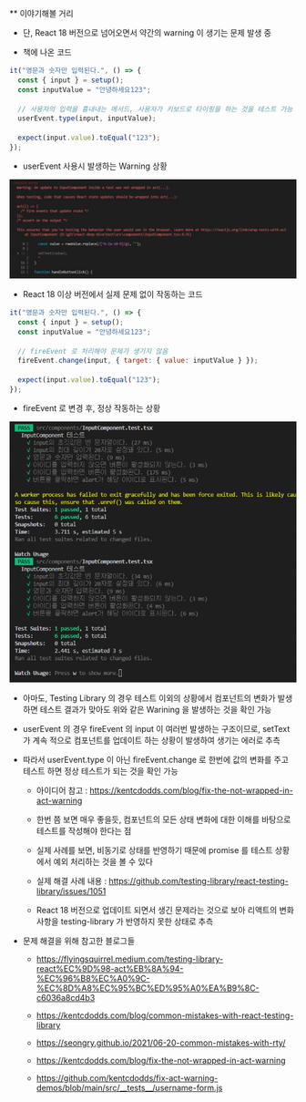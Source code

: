 \*\* 이야기해볼 거리

- 단, React 18 버전으로 넘어오면서 약간의 warning 이 생기는 문제 발생 중

- 책에 나온 코드

```js
it("영문과 숫자만 입력된다.", () => {
  const { input } = setup();
  const inputValue = "안녕하세요123";

  // 사용자의 입력을 흉내내는 메서드, 사용자가 키보드로 타이핑을 하는 것을 테스트 가능
  userEvent.type(input, inputValue);

  expect(input.value).toEqual("123");
});
```

- userEvent 사용시 발생하는 Warning 상황

![warning 상황](act_warning.png)

- React 18 이상 버전에서 실제 문제 없이 작동하는 코드

```js
it("영문과 숫자만 입력된다.", () => {
  const { input } = setup();
  const inputValue = "안녕하세요123";

  // fireEvent 로 처리해야 문제가 생기지 않음
  fireEvent.change(input, { target: { value: inputValue } });

  expect(input.value).toEqual("123");
});
```

- fireEvent 로 변경 후, 정상 작동하는 상황

![정상 상황](no_warning.png)

- 아마도, Testing Library 의 경우 테스트 이외의 상황에서 컴포넌트의 변화가 발생하면 테스트 결과가 맞아도 위와 같은 Warining 을 발생하는 것을 확인 가능
- userEvent 의 경우 fireEvent 의 input 이 여러번 발생하는 구조이므로, setText 가 계속 적으로 컴포넌트를 업데이트 하는 상황이 발생하여 생기는 에러로 추측
- 따라서 userEvent.type 이 아닌 fireEvent.change 로 한번에 값의 변화를 주고 테스트 하면 정상 테스트가 되는 것을 확인 가능

  - 아이디어 참고 : https://kentcdodds.com/blog/fix-the-not-wrapped-in-act-warning
  - 한번 쯤 보면 매우 좋을듯, 컴포넌트의 모든 상태 변화에 대한 이해를 바탕으로 테스트를 작성해야 한다는 점
  - 실제 사례를 보면, 비동기로 상태를 반영하기 때문에 promise 를 테스트 상황에서 예외 처리하는 것을 볼 수 있다

  - 실제 해결 사례 내용 : https://github.com/testing-library/react-testing-library/issues/1051
  - React 18 버전으로 업데이트 되면서 생긴 문제라는 것으로 보아 리액트의 변화 사항을 testing-library 가 반영하지 못한 상태로 추측

- 문제 해결을 위해 참고한 블로그들

  - https://flyingsquirrel.medium.com/testing-library-react%EC%9D%98-act%EB%8A%94-%EC%96%B8%EC%A0%9C-%EC%8D%A8%EC%95%BC%ED%95%A0%EA%B9%8C-c6036a8cd4b3

  - https://kentcdodds.com/blog/common-mistakes-with-react-testing-library
  - https://seongry.github.io/2021/06-20-common-mistakes-with-rty/
  - https://kentcdodds.com/blog/fix-the-not-wrapped-in-act-warning
  - https://github.com/kentcdodds/fix-act-warning-demos/blob/main/src/__tests__/username-form.js
